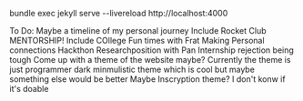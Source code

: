 bundle exec jekyll serve --livereload
http://localhost:4000

To Do:
    Maybe a timeline of my personal journey 
        Include Rocket Club MENTORSHIP!
        Include COllege Fun times with Frat
        Making Personal connections
        Hackthon
        Researchposition with Pan
        Internship rejection being tough
    Come up with a theme of the website maybe?
        Currently the theme is just programmer dark minmulistic theme which is cool but maybe something else would be better
        Maybe Inscryption theme? I don't konw if it's doable
        